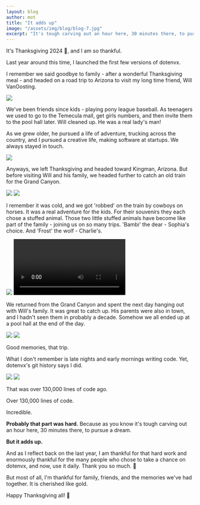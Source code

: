 ```yaml
---
layout: blog
author: mot
title: "It adds up"
image: "/assets/img/blog/blog-7.jpg"
excerpt: "It's tough carving out an hour here, 30 minutes there, to pursue a dream. But it adds up."
---
```


It's Thanksgiving 2024 🦃, and I am so thankful.

Last year around this time, I launched the first few versions of dotenvx. 

I remember we said goodbye to family - after a wonderful Thanksgiving meal - and headed on a road trip to Arizona to visit my long time friend, Will VanOosting. 

<img src="https://github.com/user-attachments/assets/04357139-687d-41ff-8851-c57112a577fa" />

We've been friends since kids - playing pony league baseball. As teenagers we used to go to the Temecula mall, get girls numbers, and then invite them to the pool hall later. Will cleaned up. He was a real lady's man!

As we grew older, he pursued a life of adventure, trucking across the country, and I pursued a creative life, making software at startups. We always stayed in touch.

<img src="https://github.com/user-attachments/assets/c7054b33-954f-47af-a059-9b40417a1936" />

Anyways, we left Thanksgiving and headed toward Kingman, Arizona. But before visiting Will and his family, we headed further to catch an old train for the Grand Canyon.

<img src="https://github.com/user-attachments/assets/8b6d3898-d19c-40be-99ef-33863cc7ea40" />

<img src="https://github.com/user-attachments/assets/4bfde9b2-9b78-4008-bebe-3997e18ed9be" />

I remember it was cold, and we got 'robbed' on the train by cowboys on horses. It was a real adventure for the kids. For their souvenirs they each chose a stuffed animal. Those two little stuffed animals have become like part of the family - joining us on so many trips. 'Bambi' the dear - Sophia's choice. And 'Frost' the wolf - Charlie's.

<img src="https://github.com/user-attachments/assets/b14fc047-9817-4939-a239-292d963d56d6" />

<video class="w-full rounded-md" controls>
  <source src="https://github.com/user-attachments/assets/9caf3e7d-2fd5-428b-af95-381ae9958573" type="video/mp4">
  your browser does not support the video tag
</video>

We returned from the Grand Canyon and spent the next day hanging out with Will's family. It was great to catch up. His parents were also in town, and I hadn't seen them in probably a decade. Somehow we all ended up at a pool hall at the end of the day.

<img src="https://github.com/user-attachments/assets/615b673b-289f-4830-a0e9-786337664d9b" />

<img src="https://github.com/user-attachments/assets/4c78a3be-f5e6-40d1-9dc1-563d28463f9a" />

Good memories, that trip.

What I don't remember is late nights and early mornings writing code. Yet, dotenvx's git history says I did.

<img src="https://github.com/user-attachments/assets/033e15db-961c-45cb-af39-0c563bfac160" />

<img src="https://github.com/user-attachments/assets/c8097492-daf1-4ec5-88e9-fe18b64d76be" />

That was over 130,000 lines of code ago.

Over 130,000 lines of code. 

Incredible.

**Probably that part was hard.** Because as you know it's tough carving out an hour here, 30 minutes there, to pursue a dream.

**But it adds up.**

And as I reflect back on the last year, I am thankful for that hard work and enormously thankful for the many people who chose to take a chance on dotenvx, and now, use it daily. Thank you so much. 🙏

But most of all, I'm thankful for family, friends, and the memories we've had together. It is cherished like gold.

Happy Thanksgiving all! 🦃
